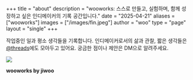 +++
title = "about"
description = "wooworks: 스스로 만들고, 실험하며, 함께 성장하고 싶은 인디메이커의 기록 공간입니다."
date = "2025-04-21"
aliases = ["wooworks"]
images = ["/images/fin.jpeg"]
author = "woo"
type = "page"
layout = "single"
+++

작업중인 일과 평소 생각들을 기록합니다.
인디메이커로서의 삶과 관찰, 짧은 생각들은 [@threads](https://www.threads.net/@byjiwoo__)에도 모아두고 있어요. 궁금한 점이나 제안은 DM으로 알려주세요.

![](/images/fin.jpeg)

**wooworks by jiwoo**
